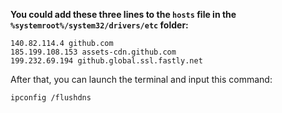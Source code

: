 **You could add these three lines to the `hosts` file in the `%systemroot%/system32/drivers/etc` folder:**

```
140.82.114.4 github.com
185.199.108.153 assets-cdn.github.com
199.232.69.194 github.global.ssl.fastly.net
```

After that, you can launch the terminal and input this command:

```
ipconfig /flushdns
```